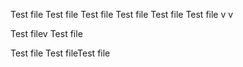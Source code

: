 Test file
Test file
Test file
Test file
Test file
Test file
v
v

Test filev
Test file

Test file
Test fileTest file
